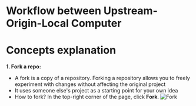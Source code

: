 # Workflow between Upstream-Origin-Local Computer

# Concepts explanation
**1. Fork a repo:**
   - A fork is a copy of a repository. Forking a repository allows you to freely experiment with changes without affecting the original project
   - It uses someone else's project as a starting point for your own idea
   - How to fork? In the top-right corner of the page, click **Fork**. ![Fork](https://github.com/chunxia2020/Github-Configuration/Images/fork_button.jpg)
